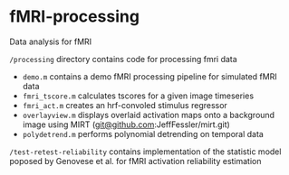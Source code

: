 # fMRI-processing
Data analysis for fMRI

`/processing` directory contains code for processing fmri data
- `demo.m` contains a demo fMRI processing pipeline for simulated fMRI data
- `fmri_tscore.m` calculates tscores for a given image timeseries
- `fmri_act.m` creates an hrf-convoled stimulus regressor
- `overlayview.m` displays overlaid activation maps onto a background image using MIRT (git@github.com:JeffFessler/mirt.git)
- `polydetrend.m` performs polynomial detrending on temporal data

`/test-retest-reliability` contains implementation of the statistic model poposed by Genovese et al. for fMRI activation reliability estimation
